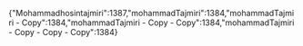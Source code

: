 {"Mohammadhosintajmiri":1387,"mohammadTajmiri":1384,"mohammadTajmiri - Copy":1384,"mohammadTajmiri - Copy - Copy":1384,"mohammadTajmiri - Copy - Copy - Copy":1384}
